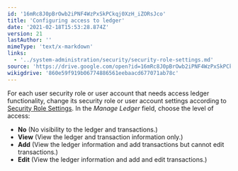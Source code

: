 ```yaml
---
id: '16mRc8J0pBrOwb2iPNF4WzPxSkPCkqj0XzH_iZORsJco'
title: 'Configuring access to ledger'
date: '2021-02-18T15:53:28.874Z'
version: 21
lastAuthor: ''
mimeType: 'text/x-markdown'
links:
  - '../system-administration/security/security-role-settings.md'
source: 'https://drive.google.com/open?id=16mRc8J0pBrOwb2iPNF4WzPxSkPCkqj0XzH_iZORsJco'
wikigdrive: '860e59f919b06774886561eebaacd677071ab78c'
---
```

For each user security role or user account that needs access ledger functionality, change its security role or user account settings according to [Security Role Settings](../system-administration/security/security-role-settings.md). In the *Manage Ledger* field, choose the level of access:

* <strong>No</strong> (No visibility to the ledger and transactions.)
* <strong>View</strong> (View the ledger and transaction information only.)
* <strong>Add</strong> (View the ledger information and add transactions but cannot edit transactions.)
* <strong>Edit</strong> (View the ledger information and add and edit transactions.)
